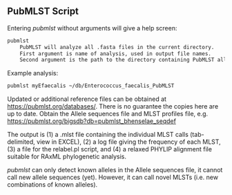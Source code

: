 ## PubMLST Script

Entering *pubmlst* without arguments will give a help screen:

```bash
pubmlst
	PubMLST will analyze all .fasta files in the current directory.
	First argument is name of analysis, used in output file names.
	Second argument is the path to the directory containing PubMLST allele and type files
```

Example analysis:

```bash
pubmlst myEfaecalis ~/db/Enterococcus_faecalis_PubMLST
```

Updated or additional reference files can be obtained at https://pubmlst.org/databases/. There is no guarantee the copies here are up to date. Obtain the Allele sequences file and MLST profiles file, e.g. https://pubmlst.org/bigsdb?db=pubmlst_bhenselae_seqdef

The output is (1) a .mlst file containing the individual MLST calls (tab-delimited, view in EXCEL), (2) a log file giving the frequency of each MLST, (3) a file for the relabel.pl script, and (4) a relaxed PHYLIP alignment file suitable for RAxML phylogenetic analysis.

*pubmlst* can only detect known alleles in the Allele sequences file, it cannot call new allele sequences (yet). However, it can call novel MLSTs (i.e. new combinations of known alleles).